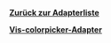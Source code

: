 [**Zurück zur Adapterliste**](/adapterref/adapterliste.md)

[**Vis-colorpicker-Adapter**](/adapterref/docs/iobroker.vis-colorpicker/de/README.md)
